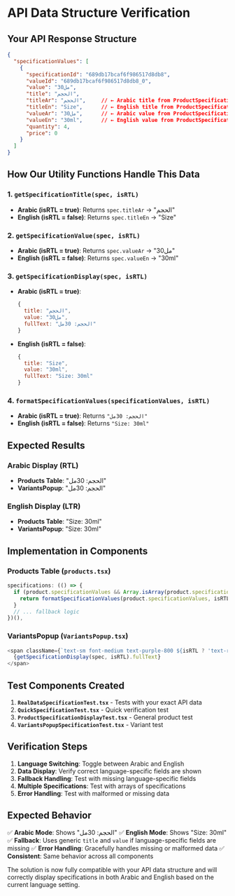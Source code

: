 # API Data Structure Verification

## Your API Response Structure
```json
{
  "specificationValues": [
    {
      "specificationId": "689db17bcaf6f986517d8db8",
      "valueId": "689db17bcaf6f986517d8db8_0",
      "value": "30مل",
      "title": "الحجم",
      "titleAr": "الحجم",     // ← Arabic title from ProductSpecification
      "titleEn": "Size",      // ← English title from ProductSpecification
      "valueAr": "30مل",      // ← Arabic value from ProductSpecification
      "valueEn": "30ml",      // ← English value from ProductSpecification
      "quantity": 4,
      "price": 0
    }
  ]
}
```

## How Our Utility Functions Handle This Data

### 1. `getSpecificationTitle(spec, isRTL)`
- **Arabic (isRTL = true)**: Returns `spec.titleAr` → "الحجم"
- **English (isRTL = false)**: Returns `spec.titleEn` → "Size"

### 2. `getSpecificationValue(spec, isRTL)`
- **Arabic (isRTL = true)**: Returns `spec.valueAr` → "30مل"
- **English (isRTL = false)**: Returns `spec.valueEn` → "30ml"

### 3. `getSpecificationDisplay(spec, isRTL)`
- **Arabic (isRTL = true)**: 
  ```javascript
  {
    title: "الحجم",
    value: "30مل",
    fullText: "الحجم: 30مل"
  }
  ```
- **English (isRTL = false)**:
  ```javascript
  {
    title: "Size",
    value: "30ml",
    fullText: "Size: 30ml"
  }
  ```

### 4. `formatSpecificationValues(specificationValues, isRTL)`
- **Arabic (isRTL = true)**: Returns `"الحجم: 30مل"`
- **English (isRTL = false)**: Returns `"Size: 30ml"`

## Expected Results

### Arabic Display (RTL)
- **Products Table**: "الحجم: 30مل"
- **VariantsPopup**: "الحجم: 30مل"

### English Display (LTR)
- **Products Table**: "Size: 30ml"
- **VariantsPopup**: "Size: 30ml"

## Implementation in Components

### Products Table (`products.tsx`)
```typescript
specifications: (() => {
  if (product.specificationValues && Array.isArray(product.specificationValues) && product.specificationValues.length > 0) {
    return formatSpecificationValues(product.specificationValues, isRTL);
  }
  // ... fallback logic
})(),
```

### VariantsPopup (`VariantsPopup.tsx`)
```typescript
<span className={`text-sm font-medium text-purple-800 ${isRTL ? 'text-right' : 'text-left'}`}>
  {getSpecificationDisplay(spec, isRTL).fullText}
</span>
```

## Test Components Created

1. **`RealDataSpecificationTest.tsx`** - Tests with your exact API data
2. **`QuickSpecificationTest.tsx`** - Quick verification test
3. **`ProductSpecificationDisplayTest.tsx`** - General product test
4. **`VariantsPopupSpecificationTest.tsx`** - Variant test

## Verification Steps

1. **Language Switching**: Toggle between Arabic and English
2. **Data Display**: Verify correct language-specific fields are shown
3. **Fallback Handling**: Test with missing language-specific fields
4. **Multiple Specifications**: Test with arrays of specifications
5. **Error Handling**: Test with malformed or missing data

## Expected Behavior

✅ **Arabic Mode**: Shows "الحجم: 30مل"
✅ **English Mode**: Shows "Size: 30ml"
✅ **Fallback**: Uses generic `title` and `value` if language-specific fields are missing
✅ **Error Handling**: Gracefully handles missing or malformed data
✅ **Consistent**: Same behavior across all components

The solution is now fully compatible with your API data structure and will correctly display specifications in both Arabic and English based on the current language setting.

